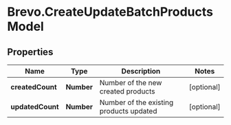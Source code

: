# Brevo.CreateUpdateBatchProductsModel

## Properties
Name | Type | Description | Notes
------------ | ------------- | ------------- | -------------
**createdCount** | **Number** | Number of the new created products | [optional] 
**updatedCount** | **Number** | Number of the existing products updated | [optional] 


